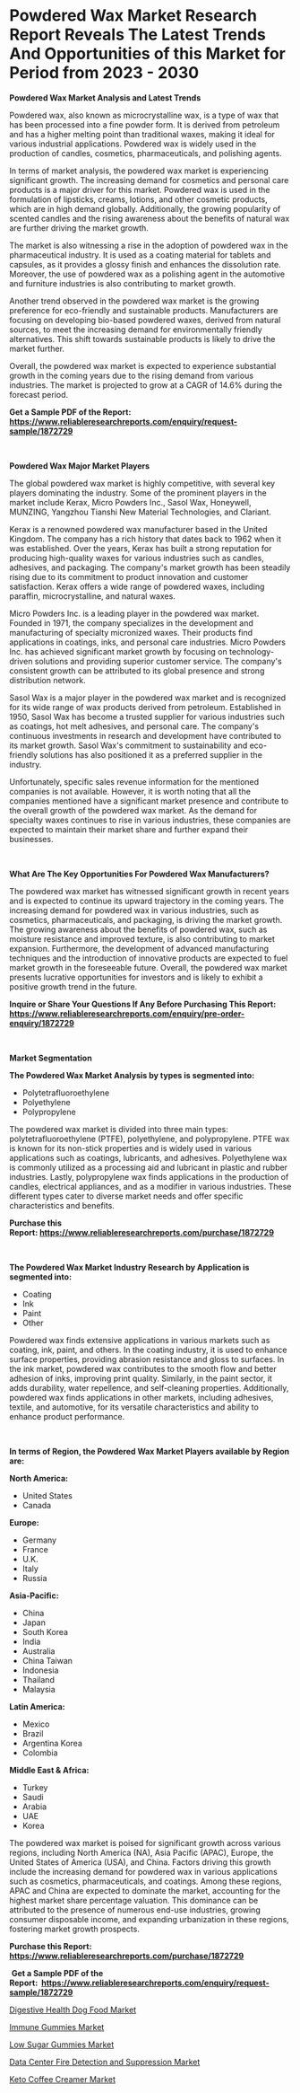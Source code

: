 <p><h1>Powdered Wax Market Research Report Reveals The Latest Trends And Opportunities of this Market for Period from 2023 - 2030</h1></p><p><strong>Powdered Wax Market Analysis and Latest Trends</strong></p>
<p><p>Powdered wax, also known as microcrystalline wax, is a type of wax that has been processed into a fine powder form. It is derived from petroleum and has a higher melting point than traditional waxes, making it ideal for various industrial applications. Powdered wax is widely used in the production of candles, cosmetics, pharmaceuticals, and polishing agents.</p><p>In terms of market analysis, the powdered wax market is experiencing significant growth. The increasing demand for cosmetics and personal care products is a major driver for this market. Powdered wax is used in the formulation of lipsticks, creams, lotions, and other cosmetic products, which are in high demand globally. Additionally, the growing popularity of scented candles and the rising awareness about the benefits of natural wax are further driving the market growth.</p><p>The market is also witnessing a rise in the adoption of powdered wax in the pharmaceutical industry. It is used as a coating material for tablets and capsules, as it provides a glossy finish and enhances the dissolution rate. Moreover, the use of powdered wax as a polishing agent in the automotive and furniture industries is also contributing to market growth.</p><p>Another trend observed in the powdered wax market is the growing preference for eco-friendly and sustainable products. Manufacturers are focusing on developing bio-based powdered waxes, derived from natural sources, to meet the increasing demand for environmentally friendly alternatives. This shift towards sustainable products is likely to drive the market further.</p><p>Overall, the powdered wax market is expected to experience substantial growth in the coming years due to the rising demand from various industries. The market is projected to grow at a CAGR of 14.6% during the forecast period.</p></p>
<p><strong>Get a Sample PDF of the Report:&nbsp; <a href="https://www.reliableresearchreports.com/enquiry/request-sample/1872729">https://www.reliableresearchreports.com/enquiry/request-sample/1872729</a></strong></p>
<p>&nbsp;</p>
<p><strong>Powdered Wax Major Market Players</strong></p>
<p><p>The global powdered wax market is highly competitive, with several key players dominating the industry. Some of the prominent players in the market include Kerax, Micro Powders Inc., Sasol Wax, Honeywell, MUNZING, Yangzhou Tianshi New Material Technologies, and Clariant.</p><p>Kerax is a renowned powdered wax manufacturer based in the United Kingdom. The company has a rich history that dates back to 1962 when it was established. Over the years, Kerax has built a strong reputation for producing high-quality waxes for various industries such as candles, adhesives, and packaging. The company's market growth has been steadily rising due to its commitment to product innovation and customer satisfaction. Kerax offers a wide range of powdered waxes, including paraffin, microcrystalline, and natural waxes.</p><p>Micro Powders Inc. is a leading player in the powdered wax market. Founded in 1971, the company specializes in the development and manufacturing of specialty micronized waxes. Their products find applications in coatings, inks, and personal care industries. Micro Powders Inc. has achieved significant market growth by focusing on technology-driven solutions and providing superior customer service. The company's consistent growth can be attributed to its global presence and strong distribution network.</p><p>Sasol Wax is a major player in the powdered wax market and is recognized for its wide range of wax products derived from petroleum. Established in 1950, Sasol Wax has become a trusted supplier for various industries such as coatings, hot melt adhesives, and personal care. The company's continuous investments in research and development have contributed to its market growth. Sasol Wax's commitment to sustainability and eco-friendly solutions has also positioned it as a preferred supplier in the industry.</p><p>Unfortunately, specific sales revenue information for the mentioned companies is not available. However, it is worth noting that all the companies mentioned have a significant market presence and contribute to the overall growth of the powdered wax market. As the demand for specialty waxes continues to rise in various industries, these companies are expected to maintain their market share and further expand their businesses.</p></p>
<p>&nbsp;</p>
<p><strong>What Are The Key Opportunities For Powdered Wax Manufacturers?</strong></p>
<p><p>The powdered wax market has witnessed significant growth in recent years and is expected to continue its upward trajectory in the coming years. The increasing demand for powdered wax in various industries, such as cosmetics, pharmaceuticals, and packaging, is driving the market growth. The growing awareness about the benefits of powdered wax, such as moisture resistance and improved texture, is also contributing to market expansion. Furthermore, the development of advanced manufacturing techniques and the introduction of innovative products are expected to fuel market growth in the foreseeable future. Overall, the powdered wax market presents lucrative opportunities for investors and is likely to exhibit a positive growth trend in the future.</p></p>
<p><strong>Inquire or Share Your Questions If Any Before Purchasing This Report: <a href="https://www.reliableresearchreports.com/enquiry/pre-order-enquiry/1872729">https://www.reliableresearchreports.com/enquiry/pre-order-enquiry/1872729</a></strong></p>
<p>&nbsp;</p>
<p><strong>Market Segmentation</strong></p>
<p><strong>The Powdered Wax Market Analysis by types is segmented into:</strong></p>
<p><ul><li>Polytetrafluoroethylene</li><li>Polyethylene</li><li>Polypropylene</li></ul></p>
<p><p>The powdered wax market is divided into three main types: polytetrafluoroethylene (PTFE), polyethylene, and polypropylene. PTFE wax is known for its non-stick properties and is widely used in various applications such as coatings, lubricants, and adhesives. Polyethylene wax is commonly utilized as a processing aid and lubricant in plastic and rubber industries. Lastly, polypropylene wax finds applications in the production of candles, electrical appliances, and as a modifier in various industries. These different types cater to diverse market needs and offer specific characteristics and benefits.</p></p>
<p><strong>Purchase this Report:&nbsp;<a href="https://www.reliableresearchreports.com/purchase/1872729">https://www.reliableresearchreports.com/purchase/1872729</a></strong></p>
<p>&nbsp;</p>
<p><strong>The Powdered Wax Market Industry Research by Application is segmented into:</strong></p>
<p><ul><li>Coating</li><li>Ink</li><li>Paint</li><li>Other</li></ul></p>
<p><p>Powdered wax finds extensive applications in various markets such as coating, ink, paint, and others. In the coating industry, it is used to enhance surface properties, providing abrasion resistance and gloss to surfaces. In the ink market, powdered wax contributes to the smooth flow and better adhesion of inks, improving print quality. Similarly, in the paint sector, it adds durability, water repellence, and self-cleaning properties. Additionally, powdered wax finds applications in other markets, including adhesives, textile, and automotive, for its versatile characteristics and ability to enhance product performance.</p></p>
<p>&nbsp;</p>
<p><strong>In terms of Region, the Powdered Wax Market Players available by Region are:</strong></p>
<p>
    <p> <strong> North America: </strong>
        <ul>
            <li>United States</li>
            <li>Canada</li>
        </ul>
        </p> 
    <p> <strong> Europe: </strong>
        <ul>
            <li>Germany</li>
            <li>France</li>
            <li>U.K.</li>
            <li>Italy</li>
            <li>Russia</li>
        </ul>
        </p> 
    <p> <strong> Asia-Pacific: </strong>
        <ul>
            <li>China</li>
            <li>Japan</li>
            <li>South Korea</li>
            <li>India</li>
            <li>Australia</li>
            <li>China Taiwan</li>
            <li>Indonesia</li>
            <li>Thailand</li>
            <li>Malaysia</li>
        </ul>
        </p> 
    <p> <strong> Latin America: </strong>
        <ul>
            <li>Mexico</li>
            <li>Brazil</li>
            <li>Argentina Korea</li>
            <li>Colombia</li>
        </ul>
        </p> 
    <p> <strong> Middle East & Africa: </strong>
        <ul>
            <li>Turkey</li>
            <li>Saudi</li>
            <li>Arabia</li>
            <li>UAE</li>
            <li>Korea</li>
        </ul>
    </p>
    </p>
<p><p>The powdered wax market is poised for significant growth across various regions, including North America (NA), Asia Pacific (APAC), Europe, the United States of America (USA), and China. Factors driving this growth include the increasing demand for powdered wax in various applications such as cosmetics, pharmaceuticals, and coatings. Among these regions, APAC and China are expected to dominate the market, accounting for the highest market share percentage valuation. This dominance can be attributed to the presence of numerous end-use industries, growing consumer disposable income, and expanding urbanization in these regions, fostering market growth prospects.</p></p>
<p><strong>Purchase this Report: <a href="https://www.reliableresearchreports.com/purchase/1872729">https://www.reliableresearchreports.com/purchase/1872729</a></strong></p>
<p>&nbsp;<strong>Get a Sample PDF of the Report:&nbsp;&nbsp;<a href="https://www.reliableresearchreports.com/enquiry/request-sample/1872729">https://www.reliableresearchreports.com/enquiry/request-sample/1872729</a></strong></p>
<p><strong></strong></p>
<p><p><a href="https://medium.com/@erickasauer/digestive-health-dog-food-market-research-report-its-history-and-forecast-2023-to-2030-80a5b8390a18">Digestive Health Dog Food Market</a></p><p><a href="https://medium.com/@vergiekunze/immune-gummies-market-analysis-and-sze-forecasted-for-period-from-2023-to-2030-277f8ee74ea8">Immune Gummies Market</a></p><p><a href="https://medium.com/@nelsonhauck/decoding-low-sugar-gummies-market-metrics-market-share-trends-and-growth-patterns-528844fd9f2a">Low Sugar Gummies Market</a></p><p><a href="https://medium.com/@malliekozey2023/data-center-fire-detection-and-suppression-market-analysis-its-cagr-market-segmentation-and-e4f3e71ddd97">Data Center Fire Detection and Suppression Market</a></p><p><a href="https://medium.com/@lacyquitzon/keto-coffee-creamer-market-analysis-its-cagr-market-segmentation-and-global-industry-overview-b18fee4048c6">Keto Coffee Creamer Market</a></p></p>